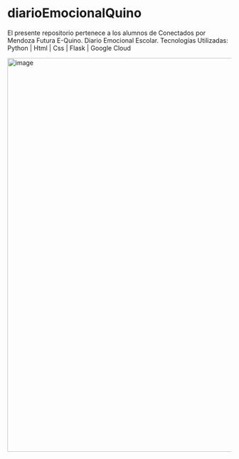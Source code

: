 # diarioEmocionalQuino
El presente repositorio pertenece a los alumnos de Conectados por Mendoza Futura E-Quino. Diario Emocional Escolar.
Tecnologías Utilizadas:
Python | 
Html |
Css | 
Flask |
Google Cloud

<img width="912" height="884" alt="image" src="https://github.com/user-attachments/assets/6424efc2-cfc7-4246-87f0-ca70e532aa17" />
